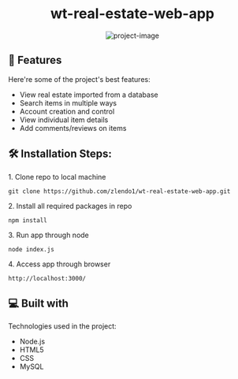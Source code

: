 <h1 align="center" id="title">wt-real-estate-web-app</h1>

<p align="center"><img src="https://socialify.git.ci/zlendo1/wt-real-estate-web-app/image?font=Inter&amp;language=1&amp;name=1&amp;owner=1&amp;stargazers=1&amp;theme=Light" alt="project-image"></p>

  
  
<h2>🧐 Features</h2>

Here're some of the project's best features:

*   View real estate imported from a database
*   Search items in multiple ways
*   Account creation and control
*   View individual item details
*   Add comments/reviews on items

<h2>🛠️ Installation Steps:</h2>

<p>1. Clone repo to local machine</p>

```
git clone https://github.com/zlendo1/wt-real-estate-web-app.git
```

<p>2. Install all required packages in repo</p>

```
npm install
```

<p>3. Run app through node</p>

```
node index.js
```

<p>4. Access app through browser</p>

```
http://localhost:3000/
```

  
  
<h2>💻 Built with</h2>

Technologies used in the project:

*   Node.js
*   HTML5
*   CSS
*   MySQL
